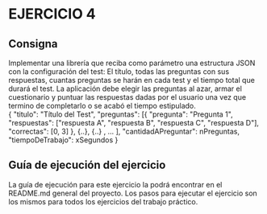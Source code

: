# EJERCICIO 4

## Consigna
Implementar una librería que reciba como parámetro una estructura JSON con la configuración del test: El título, todas las preguntas con sus respuestas, cuantas preguntas se harán en cada test y el tiempo total que durará el test. La aplicación debe elegir las preguntas al azar, armar el cuestionario y puntuar las respuestas dadas por el usuario una vez que termino de completarlo o se acabó el tiempo estipulado.<br>
{
"titulo": "Título del Test",
"preguntas": [{
"pregunta": "Pregunta 1",
"respuestas": ["respuesta A", "respuesta B", "respuesta C", "respuesta D"],
"correctas": [0, 3]
},
{..}, {..} , … ],
"cantidadAPreguntar": nPreguntas,
"tiempoDeTrabajo": xSegundos
}

## Guía de ejecución del ejercicio
La guía de ejecución para este ejercicio la podrá encontrar en el README.md general del proyecto. Los pasos para ejecutar el ejercicio son los mismos para todos los ejercicios del trabajo práctico.
